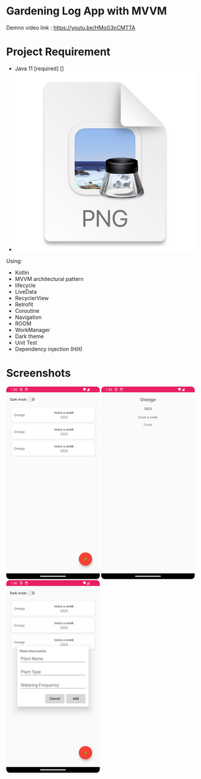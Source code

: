 # Gardening Log App with MVVM
Demno video link :  https://youtu.be/HMoG3nCMTTA

# Project Requirement 
-  Java 11 [required] []
- ![img.png](img.png)

Using:
- Kotlin
- MVVM architectural pattern
- lifecycle
- LiveData
- RecyclerView
- Retrofit
- Coroutine
- Navigation
- ROOM
- WorkManager
- Dark theme
- Unit Test
- Dependency injection (Hilt)

# Screenshots
<p float="left">
  <img src="screenshots/1.png" width="250"/>
  <img src="screenshots/2.png" width="250"/>
  <img src="screenshots/3.png" width="250"/>
</p>
